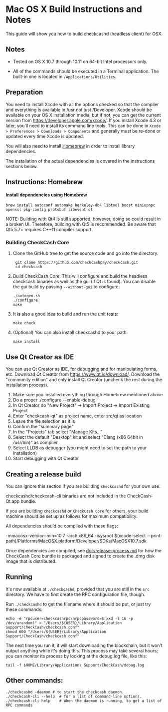 Mac OS X Build Instructions and Notes
====================================
This guide will show you how to build checkcashd (headless client) for OSX.

Notes
-----

* Tested on OS X 10.7 through 10.11 on 64-bit Intel processors only.

* All of the commands should be executed in a Terminal application. The
built-in one is located in `/Applications/Utilities`.

Preparation
-----------

You need to install Xcode with all the options checked so that the compiler
and everything is available in /usr not just /Developer. Xcode should be
available on your OS X installation media, but if not, you can get the
current version from https://developer.apple.com/xcode/. If you install
Xcode 4.3 or later, you'll need to install its command line tools. This can
be done in `Xcode > Preferences > Downloads > Components` and generally must
be re-done or updated every time Xcode is updated.

You will also need to install [Homebrew](http://brew.sh) in order to install library
dependencies.

The installation of the actual dependencies is covered in the instructions
sections below.

Instructions: Homebrew
----------------------

#### Install dependencies using Homebrew

    brew install autoconf automake berkeley-db4 libtool boost miniupnpc openssl pkg-config protobuf libevent qt

NOTE: Building with Qt4 is still supported, however, doing so could result in a broken UI. Therefore, building with Qt5 is recommended. Be aware that Qt5 5.7+ requires C++11 compiler support.

### Building CheckCash Core

1. Clone the GitHub tree to get the source code and go into the directory.

        git clone https://github.com/checkcashpay/checkcash.git
        cd checkcash

2.  Build CheckCash Core:
    This will configure and build the headless checkcash binaries as well as the gui (if Qt is found).
    You can disable the gui build by passing `--without-gui` to configure.

        ./autogen.sh
        ./configure
        make

3.  It is also a good idea to build and run the unit tests:

        make check

4.  (Optional) You can also install checkcashd to your path:

        make install

Use Qt Creator as IDE
------------------------
You can use Qt Creator as IDE, for debugging and for manipulating forms, etc.
Download Qt Creator from https://www.qt.io/download/. Download the "community edition" and only install Qt Creator (uncheck the rest during the installation process).

1. Make sure you installed everything through Homebrew mentioned above
2. Do a proper ./configure --enable-debug
3. In Qt Creator do "New Project" -> Import Project -> Import Existing Project
4. Enter "checkcash-qt" as project name, enter src/qt as location
5. Leave the file selection as it is
6. Confirm the "summary page"
7. In the "Projects" tab select "Manage Kits..."
8. Select the default "Desktop" kit and select "Clang (x86 64bit in /usr/bin)" as compiler
9. Select LLDB as debugger (you might need to set the path to your installation)
10. Start debugging with Qt Creator

Creating a release build
------------------------
You can ignore this section if you are building `checkcashd` for your own use.

checkcashd/checkcash-cli binaries are not included in the CheckCash-Qt.app bundle.

If you are building `checkcashd` or `CheckCash Core` for others, your build machine should be set up
as follows for maximum compatibility:

All dependencies should be compiled with these flags:

 -mmacosx-version-min=10.7
 -arch x86_64
 -isysroot $(xcode-select --print-path)/Platforms/MacOSX.platform/Developer/SDKs/MacOSX10.7.sdk

Once dependencies are compiled, see [doc/release-process.md](release-process.md) for how the CheckCash Core
bundle is packaged and signed to create the .dmg disk image that is distributed.

Running
-------

It's now available at `./checkcashd`, provided that you are still in the `src`
directory. We have to first create the RPC configuration file, though.

Run `./checkcashd` to get the filename where it should be put, or just try these
commands:

    echo -e "rpcuser=checkcashrpc\nrpcpassword=$(xxd -l 16 -p /dev/urandom)" > "/Users/${USER}/Library/Application Support/CheckCash/checkcash.conf"
    chmod 600 "/Users/${USER}/Library/Application Support/CheckCash/checkcash.conf"

The next time you run it, it will start downloading the blockchain, but it won't
output anything while it's doing this. This process may take several hours;
you can monitor its process by looking at the debug.log file, like this:

    tail -f $HOME/Library/Application\ Support/CheckCash/debug.log

Other commands:
-------

    ./checkcashd -daemon # to start the checkcash daemon.
    ./checkcash-cli --help  # for a list of command-line options.
    ./checkcash-cli help    # When the daemon is running, to get a list of RPC commands
